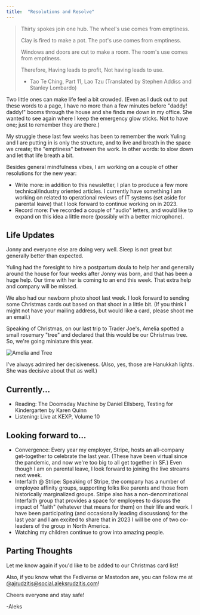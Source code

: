 ```yaml
---
title:  "Resolutions and Resolve"
---
```


> Thirty spokes join one hub.
> The wheel's use comes from emptiness.
> 
> Clay is fired to make a pot.
> The pot's use comes from emptiness.
> 
> Windows and doors are cut to make a room.
> The room's use comes from emptiness.
> 
> Therefore, 
> Having leads to profit,
> Not having leads to use.
> 
> - Tao Te Ching, Part 11, Lao Tzu (Translated by Stephen Addiss and Stanley Lombardo)

Two little ones can make life feel a bit crowded. (Even as I duck out to put these words to a page, I have no more than a few minutes before "daddy! daddy!" booms through the house and she finds me down in my office. She wanted to see again where I keep the emergency glow sticks. Not to have one; just to remember they are there.)

My struggle these last few weeks has been to remember the work Yuling and I are putting in is only the structure, and to live and breath in the space we create; the "emptiness" between the work. In other words: to slow down and let that life breath a bit. 

Besides general mindfulness vibes, I am working on a couple of other resolutions for the new year:

- Write more: in addition to this newsletter, I plan to produce a few more technical/industry oriented articles. I currently have something I am working on related to operational reviews of IT systems (set aside for parental leave) that I look forward to continue working on in 2023. 
- Record more: I've recorded a couple of "audio" letters, and would like to expand on this idea a little more (possibly with a better microphone).

Life Updates
---

Jonny and everyone else are doing very well. Sleep is not great but generally better than expected. 

Yuling had the foresight to hire a postpartum doula to help her and generally around the house for four weeks after Jonny was born, and that has been a huge help. Our time with her is coming to an end this week. That extra help and company will be missed. 

We also had our newborn photo shoot last week. I look forward to sending some Christmas cards out based on that shoot in a little bit. (If you think I might not have your mailing address, but would like a card, please shoot me an email.)

Speaking of Christmas, on our last trip to Trader Joe's, Amelia spotted a small rosemary "tree" and declared that this would be our Christmas tree. So, we're going miniature this year. 

![Amelia and Tree](https://cdn.aleksrudzitis.com/letters/2022-12-10/imgs/xmas-tree.jpeg)

I've always admired her decisiveness. (Also, yes, those are Hanukkah lights. She was decisive about that as well.)

Currently...
---

- Reading: The Doomsday Machine by Daniel Ellsberg, Testing for Kindergarten by Karen Quinn
- Listening: Live at KEXP, Volume 10

Looking forward to...
---

- Convergence: Every year my employer, Stripe, hosts an all-company get-together to celebrate the last year. (These have been virtual since the pandemic, and now we're too big to all get together in SF.) Even though I am on parental leave, I look forward to joining the live streams next week. 
- Interfaith @ Stripe: Speaking of Stripe, the company has a number of employee affinity groups, supporting folks like parents and those from historically marginalized groups. Stripe also has a non-denominational Interfaith group that provides a space for employees to discuss the impact of "faith" (whatever that means for them) on their life and work. I have been participating (and occasionally leading discussions) for the last year and I am excited to share that in 2023 I will be one of two co-leaders of the group in North America. 
- Watching my children continue to grow into amazing people. 

Parting Thoughts
---

Let me know again if you'd like to be added to our Christmas card list! 

Also, if you know what the Fediverse or Mastodon are, you can follow me at [@ajrudzitis@social.aleksrudzitis.com](https://social.aleksrudzitis.com/ajrudzitis)!

Cheers everyone and stay safe!

-Aleks 
